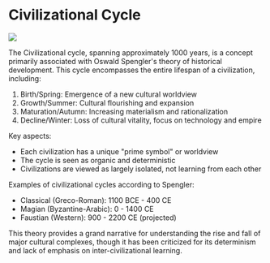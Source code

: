 # Civilizational Cycle

![](CivilizationCycle.gif)

The Civilizational cycle, spanning approximately 1000 years, is a concept primarily associated with Oswald Spengler's theory of historical development. This cycle encompasses the entire lifespan of a civilization, including:

1. Birth/Spring: Emergence of a new cultural worldview
2. Growth/Summer: Cultural flourishing and expansion
3. Maturation/Autumn: Increasing materialism and rationalization
4. Decline/Winter: Loss of cultural vitality, focus on technology and empire

Key aspects:

- Each civilization has a unique "prime symbol" or worldview
- The cycle is seen as organic and deterministic
- Civilizations are viewed as largely isolated, not learning from each other

Examples of civilizational cycles according to Spengler:

- Classical (Greco-Roman): 1100 BCE - 400 CE
- Magian (Byzantine-Arabic): 0 - 1400 CE
- Faustian (Western): 900 - 2200 CE (projected)

This theory provides a grand narrative for understanding the rise and fall of major cultural complexes, though it has been criticized for its determinism and lack of emphasis on inter-civilizational learning.
